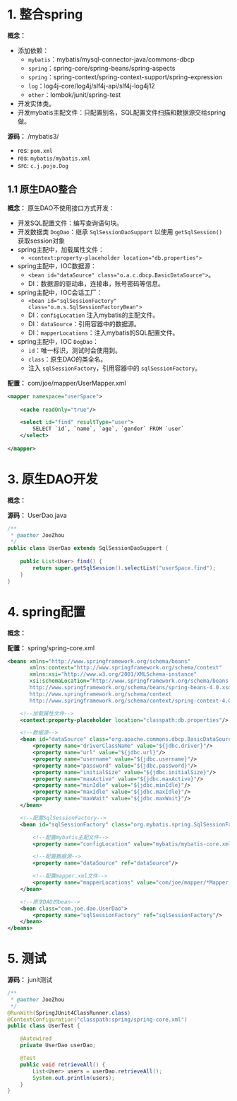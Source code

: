 # 1. 整合spring

**概念：**
- 添加依赖：
    - `mybatis`：mybatis/mysql-connector-java/commons-dbcp
    - `spring`：spring-core/spring-beans/spring-aspects
    - `spring`：spring-context/spring-context-support/spring-expression
    - `log`：log4j-core/log4j/slf4j-api/slf4j-log4j12
    - `other`：lombok/junit/spring-test
- 开发实体类。
- 开发mybatis主配文件：只配置别名，SQL配置文件扫描和数据源交给spring做。

**源码：** /mybatis3/
- res: `pom.xml`
- res: `mybatis/mybatis.xml`
- src: `c.j.pojo.Dog`

## 1.1 原生DAO整合

**概念：** 原生DAO不使用接口方式开发：
- 开发SQL配置文件：编写查询语句块。
- 开发数据类 `DogDao`：继承 `SqlSessionDaoSupport` 以使用 `getSqlSession()` 获取session对象
- spring主配中，加载属性文件：
    - `<context:property-placeholder location="db.properties">`
- spring主配中，IOC数据源：
    - `<bean id="dataSource" class="o.a.c.dbcp.BasicDataSource">`。
    - DI：数据源的驱动串，连接串，账号密码等信息。
- spring主配中，IOC会话工厂：
    - `<bean id="sqlSessionFactory" class="o.m.s.SqlSessionFactoryBean">`
    - DI：`configLocation` 注入mybatis的主配文件。
    - DI：`dataSource`：引用容器中的数据源。
    - DI：`mapperLocations`：注入mybatis的SQL配置文件。
- spring主配中，IOC `DogDao`：
    - `id`：唯一标识，测试时会使用到。
    - `class`：原生DAO的类全名。
    - 注入 `sqlSessionFactory`，引用容器中的 `sqlSessionFactory`。

**配置：** com/joe/mapper/UserMapper.xml
```xml
<mapper namespace="userSpace">
    
    <cache readOnly="true"/>

    <select id="find" resultType="user">
        SELECT `id`, `name`, `age`, `gender` FROM `user`
    </select>
    
</mapper>
```

# 3. 原生DAO开发

**概念：** 

**源码：** UserDao.java
```java
/**
 * @author JoeZhou
 */
public class UserDao extends SqlSessionDaoSupport {
    
    public List<User> find() {
        return super.getSqlSession().selectList("userSpace.find");
    }
}
```

# 4. spring配置

**概念：**


**配置：** spring/spring-core.xml
```xml
<beans xmlns="http://www.springframework.org/schema/beans"
       xmlns:context="http://www.springframework.org/schema/context"
       xmlns:xsi="http://www.w3.org/2001/XMLSchema-instance"
       xsi:schemaLocation="http://www.springframework.org/schema/beans
       http://www.springframework.org/schema/beans/spring-beans-4.0.xsd
       http://www.springframework.org/schema/context
       http://www.springframework.org/schema/context/spring-context-4.0.xsd">

    <!--加载属性文件-->
    <context:property-placeholder location="classpath:db.properties"/>

    <!--数据源-->
    <bean id="dataSource" class="org.apache.commons.dbcp.BasicDataSource">
        <property name="driverClassName" value="${jdbc.driver}"/>
        <property name="url" value="${jdbc.url}"/>
        <property name="username" value="${jdbc.username}"/>
        <property name="password" value="${jdbc.password}"/>
        <property name="initialSize" value="${jdbc.initialSize}"/>
        <property name="maxActive" value="${jdbc.maxActive}"/>
        <property name="minIdle" value="${jdbc.minIdle}"/>
        <property name="maxIdle" value="${jdbc.maxIdle}"/>
        <property name="maxWait" value="${jdbc.maxWait}"/>
    </bean>

    <!--配置SqlSessionFactory-->
    <bean id="sqlSessionFactory" class="org.mybatis.spring.SqlSessionFactoryBean">

        <!--配置mybatis主配文件-->
        <property name="configLocation" value="mybatis/mybatis-core.xml"/>

        <!--配置数据源-->
        <property name="dataSource" ref="dataSource"/>

        <!--配置mapper.xml文件-->
        <property name="mapperLocations" value="com/joe/mapper/*Mapper.xml"/>
    </bean>

    <!--原生DAO的bean-->
    <bean class="com.joe.dao.UserDao">
        <property name="sqlSessionFactory" ref="sqlSessionFactory"/>
    </bean>
</beans>
```

# 5. 测试

**源码：** junit测试
```java
/**
 * @author JoeZhou
 */
@RunWith(SpringJUnit4ClassRunner.class)
@ContextConfiguration("classpath:spring/spring-core.xml")
public class UserTest {

    @Autowired
    private UserDao userDao;

    @Test
    public void retrieveAll() {
        List<User> users = userDao.retrieveAll();
        System.out.println(users);
    }
}
```
